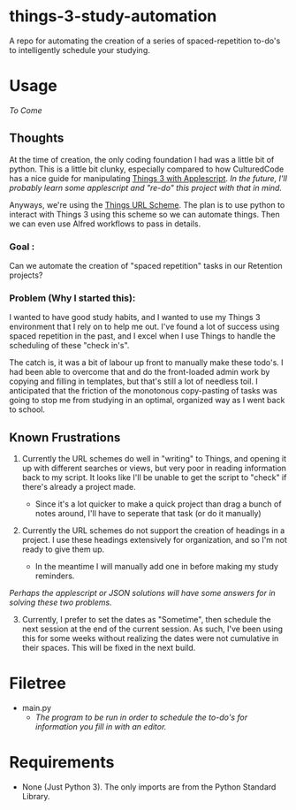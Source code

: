 # things-3-study-automation
A repo for automating the creation of a series of spaced-repetition to-do's to intelligently schedule your studying.



# Usage
*To Come*


## Thoughts
At the time of creation, the only coding foundation I had was a little bit of python.
This is a little bit clunky, especially compared to how CulturedCode has a nice guide for manipulating [Things 3 with Applescript](https://culturedcode.com/things/download/Things3AppleScriptGuide.pdf).
*In the future, I'll probably learn some applescript and "re-do" this project with that in mind.*

Anyways, we're using the [Things URL Scheme](https://culturedcode.com/things/support/articles/2803573/).
The plan is to use python to interact with Things 3 using this scheme so we can automate things.
Then we can even use Alfred workflows to pass in details.

### Goal :
Can we automate the creation of "spaced repetition" tasks in our Retention projects?

### Problem (Why I started this):
I wanted to have good study habits, and I wanted to use my Things 3 environment that I rely on to help me out. I've found a lot of success using spaced repetition in the past, and I excel when I use Things to handle the scheduling of these "check in's".

The catch is, it was a bit of labour up front to manually make these todo's. I had been able to overcome that and do the front-loaded admin work by copying and filling in templates, but that's still a lot of needless toil.
I anticipated that the friction of the monotonous copy-pasting of tasks was going to stop me from studying in an optimal, organized way as I went back to school.

## Known Frustrations
1. Currently the URL schemes do well in "writing" to Things, and opening it up with different searches or views, but very poor in reading information back to my script. It looks like I'll be unable to get the script to "check" if there's already a project made.
    * Since it's a lot quicker to make a quick project than drag a bunch of notes around, I'll have to seperate that task (or do it manually)

2. Currently the URL schemes do not support the creation of headings in a project. I use these headings extensively for organization, and so I'm not ready to give them up.
    * In the meantime I will manually add one in before making my study reminders.

*Perhaps the applescript or JSON solutions will have some answers for in solving these two problems.*

3. Currently, I prefer to set the dates as "Sometime", then schedule the next session at the end of the current session. As such, I've been using this for some weeks without realizing the dates were not cumulative in their spaces. This will be fixed in the next build.

# Filetree

* main.py
  * *The program to be run in order to schedule the to-do's for information you fill in with an editor.*


# Requirements
  * None (Just Python 3). The only imports are from the Python Standard Library.
